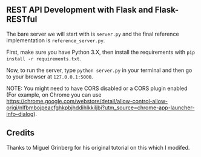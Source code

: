 REST API Development with Flask and Flask-RESTful
---

The bare server we will start with is `server.py` and the final reference implementation is `reference_server.py`.

First, make sure you have Python 3.X, then install the requirements with `pip install -r requirements.txt`.

Now, to run the server, type `python server.py` in your terminal and then go to your browser at `127.0.0.1:5000`. 

NOTE: You might need to have CORS disabled or a CORS plugin enabled (For example, on Chrome you can use https://chrome.google.com/webstore/detail/allow-control-allow-origi/nlfbmbojpeacfghkpbjhddihlkkiljbi?utm_source=chrome-app-launcher-info-dialog).


## Credits

Thanks to Miguel Grinberg for his original tutorial on this which I modifed.
